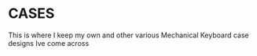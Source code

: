 # CASES

This is where I keep my own and other various Mechanical Keyboard case designs Ive come across

